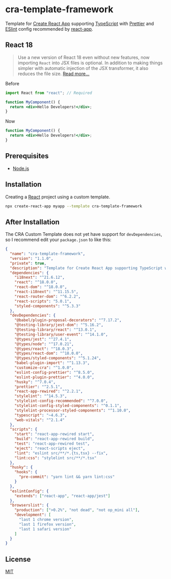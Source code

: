 # cra-template-framework

Template for [Create React App](https://create-react-app.dev) supporting [TypeScript](https://www.typescriptlang.org) with [Prettier](https://prettier.io) and [ESlint](https://eslint.org) config recommended by [react-app](https://www.npmjs.com/package/eslint-config-react-app).

## React 18

> Use a new version of React 18 even without new features, now importing `React` into JSX files is optional.
> In addition to making things simpler with automatic injection of the JSX transformer, it also reduces the file size. [Read more...](https://reactjs.org/blog/2022/03/29/react-v18.html)

Before

```jsx
import React from "react"; // Required

function MyComponent() {
  return <div>Hello Developers!</div>;
}
```

Now

```jsx
function MyComponent() {
  return <div>Hello Developers!</div>;
}
```

## Prerequisites

- [Node.js](https://nodejs.org)

## Installation

Creating a [React](https://reactjs.org) project using a custom template.

```sh
npx create-react-app myapp --template cra-template-framework
```

## After Installation

The CRA Custom Template does not yet have support for `devDependencies`, so I recommend edit your `package.json` to like this:

```json
{
  "name": "cra-template-framework",
  "version": "1.1.0",
  "private": true,
  "description": "Template for Create React App supporting TypeScript with Prettier and ESlint config recommended by react-app.",
  "dependencies": {
    "i18next": "^21.6.12",
    "react": "^18.0.0",
    "react-dom": "^18.0.0",
    "react-i18next": "^11.15.5",
    "react-router-dom": "^6.2.2",
    "react-scripts": "5.0.1",
    "styled-components": "^5.3.3"
  },
  "devDependencies": {
    "@babel/plugin-proposal-decorators": "^7.17.2",
    "@testing-library/jest-dom": "^5.16.2",
    "@testing-library/react": "^13.0.1",
    "@testing-library/user-event": "^14.1.0",
    "@types/jest": "^27.4.1",
    "@types/node": "^17.0.21",
    "@types/react": "^18.0.3",
    "@types/react-dom": "^18.0.0",
    "@types/styled-components": "^5.1.24",
    "babel-plugin-import": "^1.13.3",
    "customize-cra": "^1.0.0",
    "eslint-config-prettier": "^8.5.0",
    "eslint-plugin-prettier": "^4.0.0",
    "husky": "^7.0.4",
    "prettier": "^2.5.1",
    "react-app-rewired": "^2.2.1",
    "stylelint": "^14.5.3",
    "stylelint-config-recommended": "^7.0.0",
    "stylelint-config-styled-components": "^0.1.1",
    "stylelint-processor-styled-components": "^1.10.0",
    "typescript": "~4.6.3",
    "web-vitals": "^2.1.4"
  },
  "scripts": {
    "start": "react-app-rewired start",
    "build": "react-app-rewired build",
    "test": "react-app-rewired test",
    "eject": "react-scripts eject",
    "lint": "eslint src/**/*.{ts,tsx} --fix",
    "lint:css": "stylelint src/**/*.tsx"
  },
  "husky": {
    "hooks": {
      "pre-commit": "yarn lint && yarn lint:css"
    }
  },
  "eslintConfig": {
    "extends": ["react-app", "react-app/jest"]
  },
  "browserslist": {
    "production": [">0.2%", "not dead", "not op_mini all"],
    "development": [
      "last 1 chrome version",
      "last 1 firefox version",
      "last 1 safari version"
    ]
  }
}
```

## License

[MIT](https://choosealicense.com/licenses/mit)

